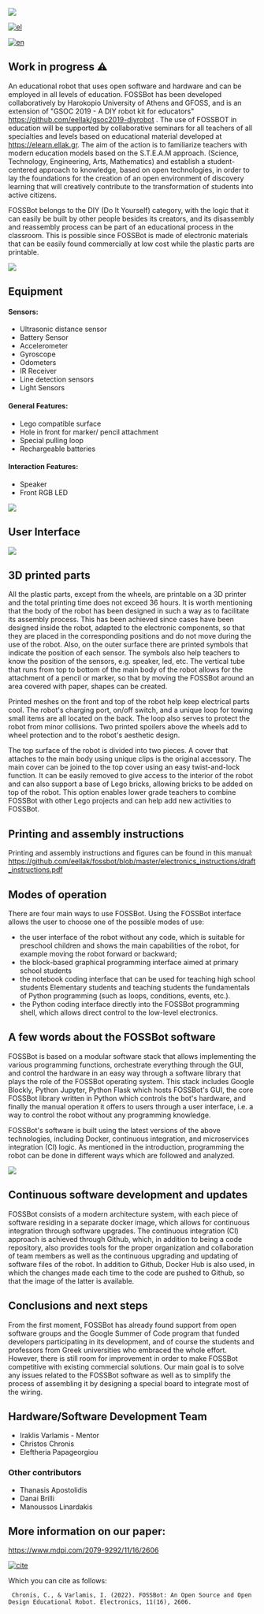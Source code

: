 
![](images/superlogo.png)

[![el](https://img.shields.io/badge/lang-el-blue.svg)](https://github.com/eellak/fossbot/blob/master/README.el-GR.md)

[![en](https://img.shields.io/badge/lang-en-red.svg)](https://github.com/eellak/fossbot/blob/master/README.md)


## Work in progress :warning:

An educational robot that uses open software and hardware and can be employed in all levels of education. FOSSBot has been developed collaboratively by Harokopio University of Athens and GFOSS, and is an extension of "GSOC 2019 - A DIY robot kit for educators" https://github.com/eellak/gsoc2019-diyrobot . The use of FOSSBOT in education will be supported by collaborative seminars for all teachers of all specialties and levels based on educational material developed at https://elearn.ellak.gr. The aim of the action is to familiarize teachers with modern education models based on the S.T.E.A.M approach. (Science, Technology, Engineering, Arts, Mathematics) and establish a student-centered approach to knowledge, based on open technologies, in order to lay the foundations for the creation of an open environment of discovery learning that will creatively contribute to the transformation of students into active citizens.

FOSSBot belongs to the DIY (Do It Yourself) category, with the logic that it can easily be built by other people besides its creators, and its disassembly and reassembly process can be part of an educational process in the classroom. This is possible since  FOSSBot is made of electronic materials that can be easily found commercially at low cost while the plastic parts are printable.

![](images/front_pen.png)

## Equipment 
#### Sensors:
* Ultrasonic distance sensor
* Battery Sensor
* Accelerometer
* Gyroscope
* Odometers
* IR Receiver
* Line detection sensors
* Light Sensors

#### General Features:
* Lego compatible surface
* Hole in front for marker/ pencil attachment
* Special pulling loop
* Rechargeable batteries

#### Interaction Features:
* Speaker
* Front RGB LED

![](images/electronics.JPG)

## User Interface 

![](images/blockly.jpg)

## 3D printed parts

All the plastic parts, except from the wheels, are printable on a 3D printer and the total printing time does not exceed 36 hours. It is worth mentioning that the body of the robot has been designed in such a way as to facilitate its assembly process. This has been achieved since cases have been designed inside the robot, adapted to the electronic components, so that they are placed in the corresponding positions and do not move during the use of the robot. Also, on the outer surface there are printed symbols that indicate the position of each sensor. The symbols also help teachers to know the position of the sensors, e.g. speaker, led, etc. The vertical tube that runs from top to bottom of the main body of the robot allows for the attachment of a pencil or marker, so that by moving the FOSSBot around an area covered with paper, shapes can be created.

Printed meshes on the front and top of the robot help keep electrical parts cool. The robot's charging port, on/off switch, and a unique loop for towing small items are all located on the back. The loop also serves to protect the robot from minor collisions. Two printed spoilers above the wheels add to wheel protection and to the robot's aesthetic design.

The top surface of the robot is divided into two pieces. A cover that attaches to the main body using unique clips is the original accessory. The main cover can be joined to the top cover using an easy twist-and-lock function. It can be easily removed to give access to the interior of the robot and can also support a base of Lego bricks, allowing bricks to be added on top of the robot. This option enables lower grade teachers to combine FOSSBot with other Lego projects and can help add new activities to FOSSBot.

## Printing and assembly instructions

Printing and assembly instructions and figures can be found in this manual: https://github.com/eellak/fossbot/blob/master/electronics_instructions/draft_instructions.pdf

## Modes of operation

There are four main ways to use FOSSBot. Using the FOSSBot interface allows the user to choose one of the possible modes of use:

*  the user interface of the robot without any code, which is suitable for preschool children and shows the main capabilities of the robot, for example moving the robot forward or backward;
* the block-based graphical programming interface aimed at primary school students
* the notebook coding interface that can be used for teaching high school students Elementary students and teaching students the fundamentals of Python programming (such as loops, conditions, events, etc.).
* the Python coding interface directly into the FOSSBot programming shell, which allows direct control to the low-level electronics.






## A few words about the FOSSBot software

FOSSBot is based on a modular software stack that allows implementing the various programming functions, orchestrate everything through the GUI, and control the hardware in an easy way through a software library that plays the role of the FOSSBot operating system. This stack includes Google Blockly, Python Jupyter, Python Flask which hosts FOSSBot's GUI, the core FOSSBot library written in Python which controls the bot's hardware, and finally the manual operation it offers to users through a user interface, i.e. a way to control the robot without any programming knowledge. 

FOSSBot's software is built using the latest versions of the above technologies, including Docker, continuous integration, and microservices integration (CI) logic. As mentioned in the introduction, programming the robot can be done in different ways which are followed and analyzed.


![](images/software_components.JPG)

## Continuous software development and updates

FOSSBot consists of a modern architecture system, with each piece of software residing in a separate docker image, which allows for continuous integration through software upgrades. The continuous integration (CI) approach is achieved through Github, which, in addition to being a code repository, also provides tools for the proper organization and collaboration of team members as well as the continuous upgrading and updating of software files of the robot. In addition to Github, Docker Hub is also used, in which the changes made each time to the code are pushed to Github, so that the image of the latter is available.

## Conclusions and next steps

From the first moment, FOSSBot has already found support from open software groups and the Google Summer of Code program that funded developers participating in its development, and of course the students and professors from Greek universities who embraced the whole effort. However, there is still room for improvement in order to make FOSSBot competitive with existing commercial solutions. Our main goal is to solve any issues related to the FOSSBot software as well as to simplify the process of assembling it by designing a special board to integrate most of the wiring.

## Hardware/Software Development Team
* Iraklis Varlamis - Mentor
* Christos Chronis
* Eleftheria Papageorgiou

### Other contributors
* Thanasis Apostolidis
* Danai Brilli
* Manoussos Linardakis

## More information on our paper: 
https://www.mdpi.com/2079-9292/11/16/2606

[![cite](https://img.shields.io/badge/PDF-Download%20Article-red)](https://www.mdpi.com/2079-9292/11/16/2606/pdf?version=1661303389)

Which you can cite as follows:

``` Chronis, C., & Varlamis, I. (2022). FOSSBot: An Open Source and Open Design Educational Robot. Electronics, 11(16), 2606.```
